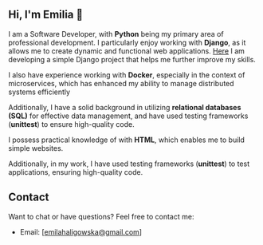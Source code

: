 ## Hi, I'm Emilia 👋

I am a Software Developer, with **Python** being my primary area of professional development. I particularly enjoy working with **Django**, as it allows me to create dynamic and functional web applications. [Here](https://github.com/ehaligow/cookingDjangoApp)  I am developing a simple Django project that helps me further improve my skills.

I also have experience working with **Docker**, especially in the context of microservices, which has enhanced my ability to manage distributed systems efficiently

Additionally, I have a solid background in utilizing **relational databases (SQL)** for effective data management, and have used testing frameworks (**unittest**) to ensure high-quality code.

I possess practical knowledge of with **HTML**, which enables me to build simple websites. 

Additionally, in my work, I have used testing frameworks (**unittest**) to test applications, ensuring high-quality code.


## Contact
Want to chat or have questions? Feel free to contact me:
- Email: [emilahaligowska@gmail.com]

<!--
**ehaligow/ehaligow** is a ✨ _special_ ✨ repository because its `README.md` (this file) appears on your GitHub profile.

Here are some ideas to get you started:

- 🔭 I’m currently working on ...
- 🌱 I’m currently learning ...
- 👯 I’m looking to collaborate on ...
- 🤔 I’m looking for help with ...
- 💬 Ask me about ...
- 📫 How to reach me: ...
- 😄 Pronouns: ...
- ⚡ Fun fact: ...
-->
